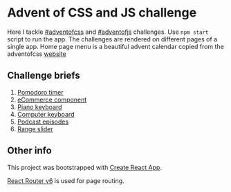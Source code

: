 # Advent of CSS and JS challenge

Here I tackle [#adventofcss](https://www.adventofcss.com/) and [#adventofjs](https://www.adventofjs.com/) challenges.
Use `npm start` script to run the app.
The challenges are rendered on different pages of a single app. Home page menu is a beautiful advent calendar copied from the adventofcss [website](https://www.adventofcss.com/)

## Challenge briefs

1. [Pomodoro timer](src/components/Pomodoro/README.md)
2. [eCommerce component](src/components/ECommerce/README.md)
3. [Piano keyboard](src/components/Piano/README.md)
4. [Computer keyboard](src/components/Keyboard/README.md)
5. [Podcast episodes](src/components/Podcast/README.md)
6. [Range slider](src/components/Slider/README.md)

## Other info

This project was bootstrapped with [Create React App](https://github.com/facebook/create-react-app).

[React Router v6](https://reactrouter.com/) is used for page routing.
